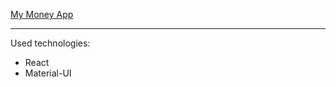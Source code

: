 [My Money App](https://pytnik23.github.io/my-money-app/)
- - -
Used technologies:
- React
- Material-UI
